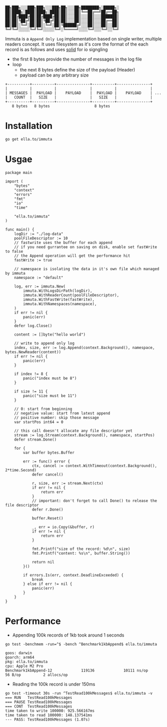 ```
██╗███╗░░░███╗███╗░░░███╗██╗░░░██╗████████╗░█████╗░
██║████╗░████║████╗░████║██║░░░██║╚══██╔══╝██╔══██╗
██║██╔████╔██║██╔████╔██║██║░░░██║░░░██║░░░███████║
██║██║╚██╔╝██║██║╚██╔╝██║██║░░░██║░░░██║░░░██╔══██║
██║██║░╚═╝░██║██║░╚═╝░██║╚██████╔╝░░░██║░░░██║░░██║
╚═╝╚═╝░░░░░╚═╝╚═╝░░░░░╚═╝░╚═════╝░░░░╚═╝░░░╚═╝░░╚═╝
```

Immuta is a `Append Only Log` implementation based on single writer, multiple readers concept. It uses filesystem as it's core the format of the each record is as follows and uses [solid](https://ella.to/solid) for io signgling

- the first 8 bytes provide the number of messages in the log file
- loop
  - the next 8 bytes define the size of the payload (Header)
  - payload can be any arbitrary size

```
+----------+----------+---------------+----------+---------------+
|          |          |               |          |               |
| MESSAGES |  PAYLOAD |    PAYLOAD    |  PAYLOAD |    PAYLOAD    | ...
|   COUNT  |   SIZE   |               |   SIZE   |               |
+----------+----------+---------------+----------+---------------+
   8 bytes   8 bytes                    8 bytes
```

# Installation

```bash
go get ella.to/immuta
```

# Usgae

```golang
package main

import (
	"bytes"
	"context"
	"errors"
	"fmt"
	"io"
	"time"

	"ella.to/immuta"
)

func main() {
	logDir := "./log-data"
	poolFileDescriptor := 10
	// fastwrite uses the buffer for each append
	// if you need gurrantee on saving on disk, enable set fastWrite to false
	// the Append operation will get the performance hit
	fastWrite := true

	// namespace is isolating the data in it's own file which managed by immuta
	namespace := "default"

	log, err := immuta.New(
		immuta.WithLogsDirPath(logDir),
		immuta.WithReaderCount(poolFileDescriptor),
		immuta.WithFastWrite(fastWrite),
		immuta.WithNamespaces(namespace),
	)
	if err != nil {
		panic(err)
	}
	defer log.Close()

	content := []byte("hello world")

	// write to append only log
	index, size, err := log.Append(context.Background(), namespace, bytes.NewReader(content))
	if err != nil {
		panic(err)
	}

	if index != 8 {
		panic("index must be 8")
	}

	if size != 11 {
		panic("size must be 11")
	}

	// 0: start from beginning
	// negative value: start from latest append
	// positive number: skip those message
	var startPos int64 = 0

	// this call doesn't allocate any file descriptor yet
	stream := log.Stream(context.Background(), namespace, startPos)
	defer stream.Done()

	for {
		var buffer bytes.Buffer

		err := func() error {
			ctx, cancel := context.WithTimeout(context.Background(), 2*time.Second)
			defer cancel()

			r, size, err := stream.Next(ctx)
			if err != nil {
				return err
			}
			// important: don't forget to call Done() to release the file descriptor
			defer r.Done()

			buffer.Reset()

			_, err = io.Copy(&buffer, r)
			if err != nil {
				return err
			}

			fmt.Printf("size of the record: %d\n", size)
			fmt.Printf("content: %s\n", buffer.String())

			return nil
		}()

		if errors.Is(err, context.DeadlineExceeded) {
			break
		} else if err != nil {
			panic(err)
		}
	}
}
```

# Performance

- Appending 100k records of 1kb took around 1 seconds

```
go test -benchmem -run=^$ -bench ^Benchmark1kbAppend$ ella.to/immuta

goos: darwin
goarch: arm64
pkg: ella.to/immuta
cpu: Apple M2 Pro
Benchmark1kbAppend-12             119136             10111 ns/op              56 B/op          2 allocs/op
```

- Reading the 100k record is under 150ms

```
go test -timeout 30s -run ^TestRead100kMessages$ ella.to/immuta -v
=== RUN   TestRead100kMessages
=== PAUSE TestRead100kMessages
=== CONT  TestRead100kMessages
time taken to write 100000: 925.566167ms
time taken to read 100000: 148.137541ms
--- PASS: TestRead100kMessages (1.07s)
```
